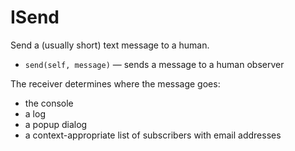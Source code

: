 # ISend

Send a (usually short) text message to a human.

* `send(self, message)` — sends a message to a human observer

The receiver determines where the message goes:

* the console
* a log
* a popup dialog
* a context-appropriate list of subscribers with email addresses